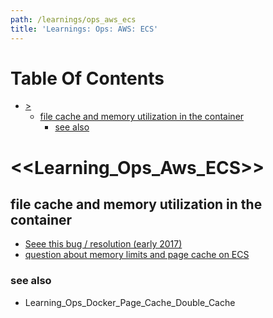 ```yaml
---
path: /learnings/ops_aws_ecs
title: 'Learnings: Ops: AWS: ECS'
---
```

# Table Of Contents

<!-- toc -->

- [>](#)
  * [file cache and memory utilization in the container](#file-cache-and-memory-utilization-in-the-container)
    + [see also](#see-also)

<!-- tocstop -->

# <<Learning_Ops_Aws_ECS>>

## file cache and memory utilization in the container

  * [Seee this bug / resolution (early 2017)](https://github.com/aws/amazon-ecs-agent/issues/280)
   * [question about memory limits and page cache on ECS](https://github.com/moby/moby/issues/21759)

### see also

  * Learning_Ops_Docker_Page_Cache_Double_Cache

